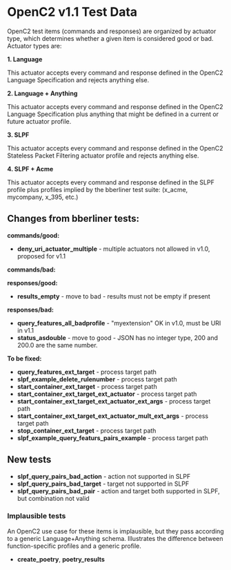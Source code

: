# OpenC2 v1.1 Test Data

OpenC2 test items (commands and responses) are organized by actuator type, which determines whether a given item
is considered good or bad. Actuator types are:

**1. Language**

This actuator accepts every command and response defined in the OpenC2 Language Specification and rejects anything else.

**2. Language + Anything**

This actuator accepts every command and response defined in the OpenC2 Language Specification plus anything that
might be defined in a current or future actuator profile.

**3. SLPF**

This actuator accepts every command and response defined in the OpenC2 Stateless Packet Filtering actuator profile
and rejects anything else.

**4. SLPF + Acme**

This actuator accepts every command and response defined in the SLPF profile plus profiles implied by the bberliner
test suite: (x_acme, mycompany, x_395, etc.)

## Changes from bberliner tests:
**commands/good:**  
* **deny_uri_actuator_multiple** - multiple actuators not allowed in v1.0, proposed for v1.1

**commands/bad:**  

**responses/good:**  
* **results_empty** - move to bad - results must not be empty if present

**responses/bad:**  
* **query_features_all_badprofile** - "myextension" OK in v1.0, must be URI in v1.1
* **status_asdouble** - move to good - JSON has no integer type, 200 and 200.0 are the same number.

**To be fixed:**  
* **query_features_ext_target** - process target path
* **slpf_example_delete_rulenumber** - process target path
* **start_container_ext_target** - process target path
* **start_container_ext_target_ext_actuator** - process target path
* **start_container_ext_target_ext_actuator_ext_args** - process target path
* **start_container_ext_target_ext_actuator_mult_ext_args** - process target path
* **stop_container_ext_target** - process target path
* **slpf_example_query_featurs_pairs_example** - process target path

## New tests
* **slpf_query_pairs_bad_action** - action not supported in SLPF
* **slpf_query_pairs_bad_target** - target not supported in SLPF
* **slpf_query_pairs_bad_pair** - action and target both supported in SLPF, but combination not valid
### Implausible tests
An OpenC2 use case for these items is implausible, but they pass according to a generic Language+Anything schema.
Illustrates the difference between function-specific profiles and a generic profile.
* **create_poetry**, **poetry_results**